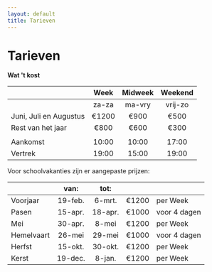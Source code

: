 ```yaml
---
layout: default
title: Tarieven
---
```

# Tarieven


**Wat 't kost**

|                         |  Week   | Midweek | Weekend |
| ----------------------- | :-----: | :-----: | :-----: |
|                         | za-za   | ma-vry  | vrij-zo |
| Juni, Juli en Augustus  | €1200  |  €900   |  €500   |
| Rest van het jaar       |  €800   |  €600   |  €300   |
|                         |         |         |         |
| Aankomst                | 10:00   |  10:00  |  17:00  |
| Vertrek                 | 19:00   |  15:00  |  19:00  |



Voor schoolvakanties zijn er aangepaste prijzen:

|                         |  van:   |  tot:   |         |              |
| ----------------------- | :-----: | :-----: | :-----: | ------------ |
| Voorjaar                | 19-feb. | 6-mrt.  | €1200  | per Week     |
| Pasen                   | 15-apr. | 18-apr. | €1000  | voor 4 dagen |
| Mei                     | 30-apr. |  8-mei  | €1200  | per Week     |
| Hemelvaart              | 26-mei  | 29-mei  | €1000  | voor 4 dagen |
| Herfst                  | 15-okt. | 30-okt. | €1200  | per Week     |
| Kerst                   | 19-dec. | 8-jan.  | €1200  | per Week     |
